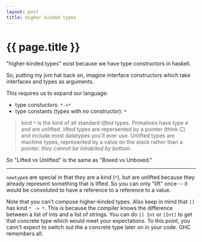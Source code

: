 ```yaml
---
layout: post
title: Higher kinded types
---
```


{{ page.title }}
================

"higher-kinded types" exist because we have type constructors in haskell.

So, putting my jvm hat back on, imagine interface constructors which take interfaces
and types as arguments.

This requires us to expand our language:
 + type constuctors: `*->*`
 + type constants (types with _no_ constructor): `*`

> kind `*` is the kind of all standard _lifted_ types. Primatives have type `#` and
> are unlifted. lifted types are repersented by a pointer (think C) and include most
> datatypes you'll ever use. Unlifted types are machine types, represented by a value
> on the stack rather than a pointer. _they cannot be inhabited by bottom_.

So "Lifted vs Unlifted" is the same as "Boxed vs Unboxed."

---

`newtype`s are special in that they are a kind (`*`), but are unlifted because they
already represent something that is lifted. So you can only "lift" once -- it
would be convoluted to have a reference to a reference to a value.

Note that you can't compose higher-kinded types. Also keep in mind that `[]` has kind
`* -> *`. This is because the compiler knows the difference between a list of ints
and a list of strings. You can do `[] Int` or `[Int]` to get that concrete type which
would meet your expectations. To this point, you cann't expect to switch out the a
concrete type later on in your code. GHC remembers all.


